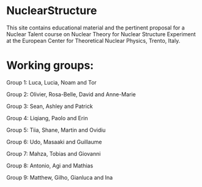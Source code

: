 # NuclearStructure
This site contains educational material and the pertinent proposal for a Nuclear Talent course on Nuclear Theory for Nuclear Structure Experiment at the European Center for Theoretical Nuclear Physics, Trento, Italy.
# Working groups: 
Group 1: Luca, Lucia, Noam and Tor

Group 2: Olivier, Rosa-Belle, David and Anne-Marie

Group 3: Sean, Ashley and Patrick

Group 4: Liqiang, Paolo and Erin

Group 5: Tiia, Shane, Martin and Ovidiu

Group 6: Udo, Masaaki and Guillaume

Group 7: Mahza, Tobias and Giovanni

Group 8: Antonio, Agi and Mathias

Group 9: Matthew, Gilho, Gianluca and Ina
